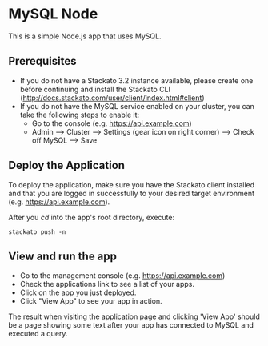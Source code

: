 # MySQL Node

This is a simple Node.js app that uses MySQL. 

## Prerequisites
- If you do not have a Stackato 3.2 instance available, please create one before
  continuing and install the Stackato CLI (http://docs.stackato.com/user/client/index.html#client) 
- If you do not have the MySQL service enabled on your cluster, you can take the
  following steps to enable it:
    - Go to the console (e.g. https://api.example.com)
    - Admin --> Cluster --> Settings (gear icon on right corner) --> Check off 
      MySQL --> Save

## Deploy the Application

To deploy the application, make sure you have the Stackato client installed and 
that you are logged in successfully to your desired target environment 
(e.g. https://api.example.com).

After you *cd* into the app's root directory, execute:

    stackato push -n 

## View and run the app
- Go to the management console (e.g. https://api.example.com)
- Check the applications link to see a list of your apps.
- Click on the app you just deployed.
- Click "View App" to see your app in action.

The result when visiting the application page and clicking 'View App' should be
a page showing some text after your app has connected to MySQL and executed a 
query.